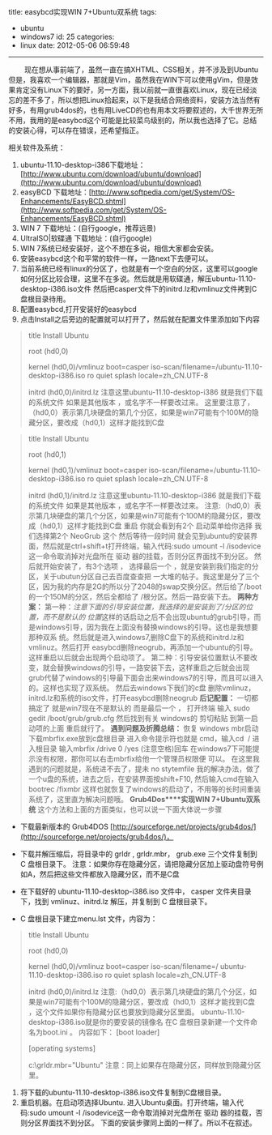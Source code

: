 title: easybcd实现WIN 7+Ubuntu双系统
tags:
  - ubuntu
  - windows7
id: 25
categories:
  - linux
date: 2012-05-06 06:59:48
---

        现在想从事前端了，虽然一直在搞XHTML、CSS相关，并不涉及到Ubuntu但是，我喜欢一个编辑器，那就是Vim，虽然我在WIN下可以使用gVim，但是效果肯定没有Linux下的要好，另一方面，我以前就一直很喜欢Linux，现在已经淡忘的差不多了，所以想把Linux拾起来，以下是我结合网络资料，安装方法当然有好多，有用grub4dos的，也有用LiveCD的也有用本文将要叙述的，大千世界无所不用，我用的是easybcd这个可能是比较菜鸟级别的，所以我也选择了它。总结的安装心得，可以存在错误，还希望指正。

<!--more-->

相关软件及系统：

1.  ubuntu-11.10-desktop-i386下载地址：[http://www.ubuntu.com/download/ubuntu/download](http://www.ubuntu.com/download/ubuntu/download)
2.  easyBCD 下载地址：[http://www.softpedia.com/get/System/OS-Enhancements/EasyBCD.shtml](http://www.softpedia.com/get/System/OS-Enhancements/EasyBCD.shtml)
3.  WIN 7 下载地址：(自行google，推荐远景)
4.  UltraISO|软碟通 下载地址：(自行google)
5.  WIN 7系统已经安装好，这个不想在多说，相信大家都会安装。
6.  安装easybcd这个和平常的软件一样，一路next下去便可以。
7.  当前系统已经有linux的分区了，也就是有一个空白的分区，这里可以google如何分区比较合理，这里不在多说。然后就是用软碟通，解压ubuntu-11.10-desktop-i386.iso文件 然后把casper文件下的initrd.lz和vmlinuz文件拷到C盘根目录待用。
8.  配置easybcd,打开安装好的easybcd
9.  点击Install之后旁边的配置就可以打开了，然后就在配置文件里添加如下内容
> title Install Ubuntu> 
> root (hd0,0)> 
> kernel (hd0,0)/vmlinuz boot=casper iso-scan/filename=/ubuntu-11.10-desktop-i386.iso ro quiet splash locale=zh_CN.UTF-8> 
> initrd (hd0,0)/initrd.lz
注意这里ubuntu-11.10-desktop-i386 就是我们下载的系统文件 如果是其他版本 ，或名字不一样要改过来。
这里要注意了，（hd0,0）表示第几块硬盘的第几个分区，如果是win7可能有个100M的隐藏分区，要改成（hd0,1）这样才能找到C盘

> title Install Ubuntu> 
> root (hd0,1)> 
> kernel (hd0,1)/vmlinuz boot=casper iso-scan/filename=/ubuntu-11.10-desktop-i386.iso ro quiet splash locale=zh_CN.UTF-8> 
> initrd (hd0,1)/initrd.lz
注意这里ubuntu-11.10-desktop-i386 就是我们下载的系统文件 如果是其他版本 ，或名字不一样要改过来。
注意:（hd0,0）表示第几块硬盘的第几个分区，如果是win7可能有个100M的隐藏分区，要改成（hd0,1）这样才能找到C盘
重启 你就会看到有2个 启动菜单给你选择 我们选择第2个 NeoGrub 这个
然后等待一段时间 就会见到ubuntu的安装界面，然后就是ctrl+shift+t打开终端，输入代码:sudo umount -l /isodevice这一命令取消掉对光盘所在 驱动 器的挂载，否则分区界面找不到分区。
然 后就开始安装了，有3个选项 ， 选择最后一个 ，就是安装到我们指定的分区，关于ubutun分区自己去百度查查把 一大堆的帖子。我这里是分了三个区，因为我的内存是2G的所以分了2048的swap交换分区。然后给了/boot的一个150M的分区，然后全都给了 /根分区。然后一路安装下去。
**两种方案：**
第一种：*注意下面的引导安装位置，我选择的是安装到了/分区的位置，而不是默认的 位置*这样的话启动之后不会出现ubuntu的grub引导，而是windows引导，因为我在上面没有替换windows的引导。这也是我想要那种双系 统。然后就是进入windows7,删除C盘下的系统和initrd.lz和vmlinuz。然后打开 easybcd删除neogrub，再添加一个ubuntu的引导。这样重启以后就会出现两个启动项了。
第二种：引导安装位置默认不要改变，就会替换windows的引导，一路安装下去，这样重启之后就会出现grub代替了windows的引导最下面会出来windows7的引导，而且可以进入的。这样也实现了双系统。
然后去windows下我们的c盘 删除vmlinuz，initrd.lz和系统的iso文件，打开easybcd删除neogrub
**后记配置：**
一切都搞定了 就是win7现在不是默认的 而是最后一个 ， 打开终端 输入 sudo gedit /boot/grub/grub.cfg 然后找到有关 windows的 剪切粘贴 到第一启动项的上面 重启就行了。
**遇到问题及折腾总结：**
恢复 windows mbr启动
下载mbrfix.exe放到c盘根目录
进入命令提示符也就是 cmd，输入cd  / 进入根目录
输入mbrfix /drive 0 /yes (注意空格)回车
在windows7下可能提示没有权限，那你可以右击mbrfix给他一个管理员权限便 可以。
在这里我遇到的问题就是，系统进不去了，提未 no stytemfile 我的解决办法，做了一个u盘的系统，进去之后，在安装界面按shift+F10, 然后输入cmd在输入bootrec /fixmbr
这样也就恢复了windows的启动了，不用等的长时间重装系统了，这里直为解决问题哦。
**Grub4Dos****实现WIN 7+Ubuntu双系统**
这个方法和上面的方面类似，也可以说一下面大体说一步骤

*   下载最新版本的 Grub4DOS [http://sourceforge.net/projects/grub4dos/](http://sourceforge.net/projects/grub4dos/)，
*   下载并解压缩后，将目录中的 grldr , grldr.mbr， grub.exe 三个文件复制到 C 盘根目录下。
注意：如果你存在隐藏分区，请把隐藏分区加上驱动盘符号例如A，然后把这些文件都放入隐藏分区，而不是C盘

*   在下载好的 ubuntu-11.10-desktop-i386.iso 文件中， casper 文件夹目录下，找到 vmlinuz、initrd.lz 解压，并复制到 C 盘根目录下。
*   C 盘根目录下建立menu.lst 文件，内容为：

> title Install Ubuntu> 
> root (hd0,0)> 
> kernel (hd0,0)/vmlinuz boot=casper iso-scan/filename=/ ubuntu-11.10-desktop-i386.iso ro quiet splash locale=zh_CN.UTF-8> 
> initrd (hd0,0)/initrd.lz
注意:（hd0,0）表示第几块硬盘的第几个分区，如果是win7可能有个100M的隐藏分区，要改成（hd0,1）这样才能找到C盘 ，这个文件如果你有隐藏分区也要放到隐藏分区里面。
ubuntu-11.10-desktop-i386.iso就是你的要安装的镜像名
在C 盘根目录新建一个文件命名为boot.ini 。 内容如下：
> [boot loader]> 
> [operating systems]> 
> c:\grldr.mbr="Ubuntu"
注意：同上如果存在隐藏分区，同样放到隐藏分区里。</p>

1.  将下载的ubuntu-11.10-desktop-i386.iso文件复制到C盘根目录。
2.  重启机器。在启动项选择Ubuntu. 进入Ubuntu桌面。打开终端，输入代码:sudo umount -l /isodevice这一命令取消掉对光盘所在 驱动 器的挂载，否则分区界面找不到分区。
下面的安装步骤同上面的一样了。所以不在叙述。